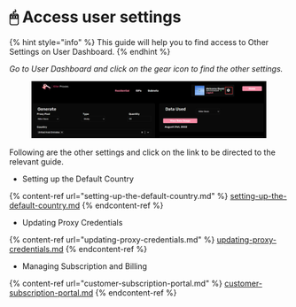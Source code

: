 # 🖱 Access user settings

{% hint style="info" %}
This guide will help you to find access to Other Settings on User Dashboard.
{% endhint %}

_Go to User Dashboard and click on the gear icon to find the other settings._

<figure><img src="../.gitbook/assets/4.png" alt=""><figcaption></figcaption></figure>

Following are the other settings and click on the link to be directed to the relevant guide.

* Setting up the Default Country&#x20;

{% content-ref url="setting-up-the-default-country.md" %}
[setting-up-the-default-country.md](setting-up-the-default-country.md)
{% endcontent-ref %}

* Updating Proxy Credentials

{% content-ref url="updating-proxy-credentials.md" %}
[updating-proxy-credentials.md](updating-proxy-credentials.md)
{% endcontent-ref %}

* Managing Subscription and Billing

{% content-ref url="customer-subscription-portal.md" %}
[customer-subscription-portal.md](customer-subscription-portal.md)
{% endcontent-ref %}
